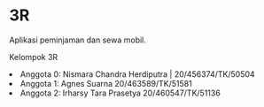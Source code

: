 # 3R
Aplikasi peminjaman dan sewa mobil.

Kelompok 3R

<li>Anggota 0: Nismara Chandra Herdiputra | 20/456374/TK/50504</li>
<li>Anggota 1: Agnes Suarna 20/463589/TK/51581</li>
<li>Anggota 2: Irharsy Tara Prasetya 20/460547/TK/51136</li>
